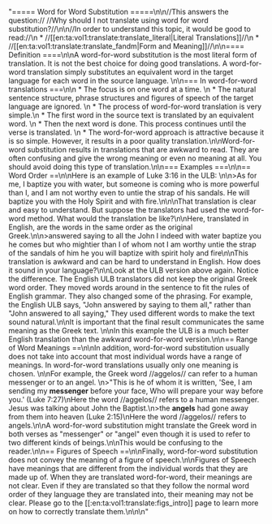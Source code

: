 "===== Word for Word Substitution =====\n\n//This answers the question:// //Why should I not translate using word for word substitution?//\n\n//In order to understand this topic, it would be good to read://\n  * //[[en:ta:vol1:translate:translate_literal|Literal Translations]]//\n  * //[[en:ta:vol1:translate:translate_fandm|Form and Meaning]]//\n\n==== Definition ====\n\nA word-for-word substitution is the most literal form of translation. It is not the best choice for doing good translations. A word-for-word translation simply substitutes an equivalent word in the target language for each word in the source language. \n\n=== In word-for-word translations ===\n\n  * The focus is on one word at a time. \n  * The natural sentence structure, phrase structures and figures of speech of the target language are ignored. \n  * The process of word-for-word translation is very simple.\n    * The first word in the source text is translated by an equivalent word. \n    * Then the next word is done. This process continues until the verse is translated. \n  * The word-for-word approach is attractive because it is so simple. However, it results in a poor quality translation.\n\nWord-for-word substitution results in translations that are awkward to read. They are often confusing and give the wrong meaning or even no meaning at all. You should avoid doing this type of translation.\n\n=== Examples ===\n\n== Word Order ==\n\nHere is an example of Luke 3:16 in the ULB: \n\n>As for me, I baptize you with water, but someone is coming who is more powerful than I, and I am not worthy even to untie the strap of his sandals. He will baptize you with the Holy Spirit and with fire.\n\n\nThat translation is clear and easy to understand. But suppose the translators had used the word-for-word method. What would the translation be like?\n\nHere, translated in English, are the words in the same order as the original Greek.\n\n>answered  saying  to all  the  John  I  indeed  with water  baptize  you  he comes  but  who mightier than I of whom not I am worthy untie the strap of the sandals of him he you will baptize with spirit holy and fire\n\nThis translation is awkward and can be hard to understand in English. How does it sound in your language?\n\nLook at the ULB version above again. Notice the difference. The English ULB translators did not keep the original Greek word order. They moved words around in the sentence to fit the rules of English grammar. They also changed some of the phrasing. For example, the English ULB says, \"John answered by saying to them all,\" rather than \"John answered to all saying,\" They used different words to make the text sound natural.\n\nIt is important that the final result communicates the same meaning as the Greek text. \n\nIn this example the ULB is a much better English translation than the awkward word-for-word version.\n\n== Range of Word Meanings ==\n\nIn addition, word-for-word substitution usually does not take into account that most individual words have a range of meanings. In word-for-word translations usually only one meaning is chosen. \n\nFor example, the Greek word //aggelos// can refer to a human messenger or to an angel. \n>\"This is he of whom it is written, 'See, I am sending my __messenger__ before your face, Who will prepare your way before you.' (Luke 7:27)\nHere the word //aggelos// refers to a human messenger. Jesus was talking about John the Baptist.\n>the __angels__ had gone away from them into heaven  (Luke 2:15)\nHere the word //aggelos// refers to angels.\n\nA word-for-word substitution might translate the Greek word in both verses as \"messenger\" or \"angel\" even though it is used to refer to two different kinds of beings.\n\nThis would be confusing to the reader.\n\n== Figures of Speech ==\n\nFinally, word-for-word substitution does not convey the meaning of a figure of speech.\n\nFigures of Speech have meanings that are different from the individual words that they are made up of. When they are translated word-for-word, their meanings are not clear. Even if they are translated so that they follow the normal word order of they language they are translated into, their meaning may not be clear. Please go to the [[:en:ta:vol1:translate:figs_intro]] page to learn more on how to correctly translate them.\n\n\n"

